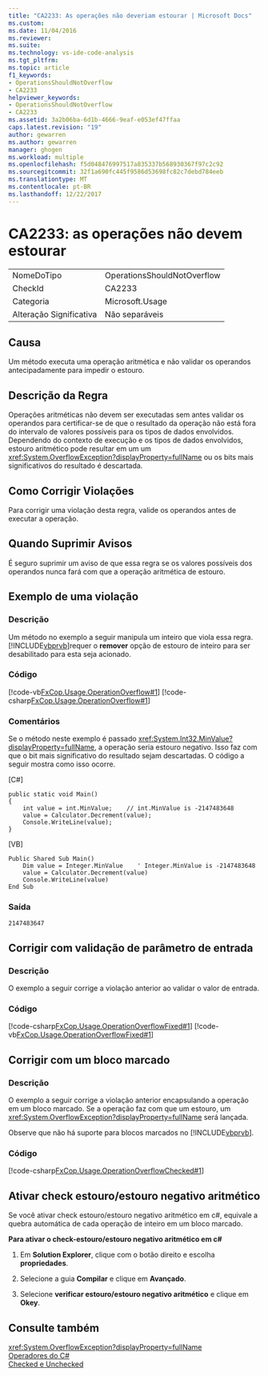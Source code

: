 ```yaml
---
title: "CA2233: As operações não deveriam estourar | Microsoft Docs"
ms.custom: 
ms.date: 11/04/2016
ms.reviewer: 
ms.suite: 
ms.technology: vs-ide-code-analysis
ms.tgt_pltfrm: 
ms.topic: article
f1_keywords:
- OperationsShouldNotOverflow
- CA2233
helpviewer_keywords:
- OperationsShouldNotOverflow
- CA2233
ms.assetid: 3a2b06ba-6d1b-4666-9eaf-e053ef47ffaa
caps.latest.revision: "19"
author: gewarren
ms.author: gewarren
manager: ghogen
ms.workload: multiple
ms.openlocfilehash: f5d048476997517a835337b568930367f97c2c92
ms.sourcegitcommit: 32f1a690fc445f9586d53698fc82c7debd784eeb
ms.translationtype: MT
ms.contentlocale: pt-BR
ms.lasthandoff: 12/22/2017
---
```

# <a name="ca2233-operations-should-not-overflow"></a>CA2233: as operações não devem estourar
|||  
|-|-|  
|NomeDoTipo|OperationsShouldNotOverflow|  
|CheckId|CA2233|  
|Categoria|Microsoft.Usage|  
|Alteração Significativa|Não separáveis|  
  
## <a name="cause"></a>Causa  
 Um método executa uma operação aritmética e não validar os operandos antecipadamente para impedir o estouro.  
  
## <a name="rule-description"></a>Descrição da Regra  
 Operações aritméticas não devem ser executadas sem antes validar os operandos para certificar-se de que o resultado da operação não está fora do intervalo de valores possíveis para os tipos de dados envolvidos. Dependendo do contexto de execução e os tipos de dados envolvidos, estouro aritmético pode resultar em um um <xref:System.OverflowException?displayProperty=fullName> ou os bits mais significativos do resultado é descartada.  
  
## <a name="how-to-fix-violations"></a>Como Corrigir Violações  
 Para corrigir uma violação desta regra, valide os operandos antes de executar a operação.  
  
## <a name="when-to-suppress-warnings"></a>Quando Suprimir Avisos  
 É seguro suprimir um aviso de que essa regra se os valores possíveis dos operandos nunca fará com que a operação aritmética de estouro.  
  
## <a name="example-of-a-violation"></a>Exemplo de uma violação  
  
### <a name="description"></a>Descrição  
 Um método no exemplo a seguir manipula um inteiro que viola essa regra. [!INCLUDE[vbprvb](../code-quality/includes/vbprvb_md.md)]requer o **remover** opção de estouro de inteiro para ser desabilitado para esta seja acionado.  
  
### <a name="code"></a>Código  
 [!code-vb[FxCop.Usage.OperationOverflow#1](../code-quality/codesnippet/VisualBasic/ca2233-operations-should-not-overflow_1.vb)]
 [!code-csharp[FxCop.Usage.OperationOverflow#1](../code-quality/codesnippet/CSharp/ca2233-operations-should-not-overflow_1.cs)]  
  
### <a name="comments"></a>Comentários  
 Se o método neste exemplo é passado <xref:System.Int32.MinValue?displayProperty=fullName>, a operação seria estouro negativo. Isso faz com que o bit mais significativo do resultado sejam descartadas. O código a seguir mostra como isso ocorre.  
  
 [C#]  
  
```  
public static void Main()  
{  
    int value = int.MinValue;    // int.MinValue is -2147483648   
    value = Calculator.Decrement(value);   
    Console.WriteLine(value);  
}  
```  
  
 [VB]  
  
```  
Public Shared Sub Main()       
    Dim value = Integer.MinValue    ' Integer.MinValue is -2147483648   
    value = Calculator.Decrement(value)   
    Console.WriteLine(value)   
End Sub  
```  
  
### <a name="output"></a>Saída  
  
```  
2147483647  
```  
  
## <a name="fix-with-input-parameter-validation"></a>Corrigir com validação de parâmetro de entrada  
  
### <a name="description"></a>Descrição  
 O exemplo a seguir corrige a violação anterior ao validar o valor de entrada.  
  
### <a name="code"></a>Código  
 [!code-csharp[FxCop.Usage.OperationOverflowFixed#1](../code-quality/codesnippet/CSharp/ca2233-operations-should-not-overflow_2.cs)]
 [!code-vb[FxCop.Usage.OperationOverflowFixed#1](../code-quality/codesnippet/VisualBasic/ca2233-operations-should-not-overflow_2.vb)]  
  
## <a name="fix-with-a-checked-block"></a>Corrigir com um bloco marcado  
  
### <a name="description"></a>Descrição  
 O exemplo a seguir corrige a violação anterior encapsulando a operação em um bloco marcado. Se a operação faz com que um estouro, um <xref:System.OverflowException?displayProperty=fullName> será lançada.  
  
 Observe que não há suporte para blocos marcados no [!INCLUDE[vbprvb](../code-quality/includes/vbprvb_md.md)].  
  
### <a name="code"></a>Código  
 [!code-csharp[FxCop.Usage.OperationOverflowChecked#1](../code-quality/codesnippet/CSharp/ca2233-operations-should-not-overflow_3.cs)]  
  
## <a name="turn-on-checked-arithmetic-overflowunderflow"></a>Ativar check estouro/estouro negativo aritmético  
 Se você ativar check estouro/estouro negativo aritmético em c#, equivale a quebra automática de cada operação de inteiro em um bloco marcado.  
  
 **Para ativar o check-estouro/estouro negativo aritmético em c#**  
  
1.  Em **Solution Explorer**, clique com o botão direito e escolha **propriedades**.  
  
2.  Selecione a guia **Compilar** e clique em **Avançado**.  
  
3.  Selecione **verificar estouro/estouro negativo aritmético** e clique em **Okey**.  
  
## <a name="see-also"></a>Consulte também  
 <xref:System.OverflowException?displayProperty=fullName>   
 [Operadores do C#](/dotnet/csharp/language-reference/operators/index)   
 [Checked e Unchecked](/dotnet/csharp/language-reference/keywords/checked-and-unchecked)